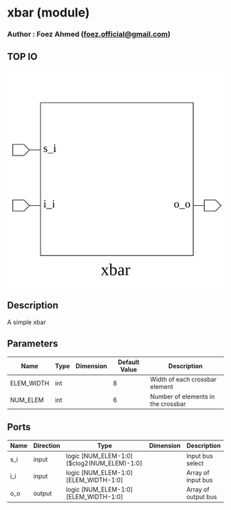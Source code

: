 # xbar (module)

### Author : Foez Ahmed (foez.official@gmail.com)

## TOP IO
<img src="./xbar_top.svg">

## Description
 A simple xbar

## Parameters
|Name|Type|Dimension|Default Value|Description|
|-|-|-|-|-|
|ELEM_WIDTH|int||8|Width of each crossbar element|
|NUM_ELEM|int||6|Number of elements in the crossbar|

## Ports
|Name|Direction|Type|Dimension|Description|
|-|-|-|-|-|
|s_i|input|logic [NUM_ELEM-1:0][$clog2(NUM_ELEM)-1:0]||Input bus select|
|i_i|input|logic [NUM_ELEM-1:0][ELEM_WIDTH-1:0]||Array of input bus|
|o_o|output|logic [NUM_ELEM-1:0][ELEM_WIDTH-1:0]||Array of output bus|
